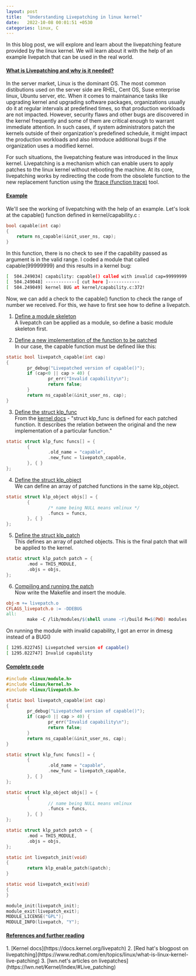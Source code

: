 ```yaml
---
layout: post
title:  "Understanding Livepatching in linux kernel"
date:   2022-10-08 00:01:51 +0530
categories: linux, C
---
```


In this blog post, we will explore and learn about the livepatching feature provided by the linux kernel. We will learn about it with the help of an example livepatch that can be used in the real world. 

#### <u>What is Livepatching and why is it needed?</u>
In the server market, Linux is the dominant OS. The most common distibutions used on the server side are RHEL, Cent OS, Suse enterprise linux, Ubuntu server, etc. When it comes to maintainance tasks like upgrading kernel and upgrading software packages, organizations usually do it at regular intervals at predefined times, so that production workloads are not impacted. However, security flaws and other bugs are discovered in the kernel frequently and some of them are critical enough to warrant immediate attention. In such cases, if system administrators patch the kernels outside of their organization's predefined schedule, it might impact the production workloads and also introduce additional bugs if the organization uses a modified kernel.

For such situations, the livepatching feature was introduced in the linux kernel. Livepatching is a mechanism which can enable users to apply patches to the linux kernel without rebooting the machine. At its core, livepatching works by redirecting the code from the obsolete function to the new replacement function using the [ftrace (function trace)](https://www.kernel.org/doc/Documentation/trace/ftrace.txt) tool.

#### <u>Example</u>
We'll see the working of livepatching with the help of an example. Let's look at the capable() function defined in kernel/capability.c :
```c
bool capable(int cap)
{
	return ns_capable(&init_user_ns, cap);
}
```
In this function, there is no check to see if the capability passed as argument is in the valid range. I coded a module that called capable(99999999) and this results in a kernel bug:
```bash
[  504.249034] capability: capable() called with invalid cap=99999999
[  504.249048] ------------[ cut here ]------------
[  504.249049] kernel BUG at kernel/capability.c:372!
```

Now, we can add a check to the capable() function to check the range of number we received. For this, we have to first see how to define a livepatch.

1. <u>Define a module skeleton</u> <br>
A livepatch can be applied as a module, so define a basic module skeleton first.

2. <u>Define a new implementation of the function to be patched</u> <br>
In our case, the capable function must be defined like this:
```c
static bool livepatch_capable(int cap)
{
        pr_debug("Livepatched version of capable()");
        if (cap<0 || cap > 40) {
                pr_err("Invalid capability\n");
                return false;
        }
        return ns_capable(&init_user_ns, cap);
}
```

3. <u>Define the struct klp_func</u> <br>
From the [kernel docs](https://docs.kernel.org/livepatch/livepatch.html) - "struct klp_func is defined for each patched function. It describes the relation between the original and the new implementation of a particular function."
```c
static struct klp_func funcs[] = {
        {
                .old_name = "capable",
                .new_func = livepatch_capable,
        }, { }
};
```

4. <u>Define the struct klp_object</u> <br>
We can define an array of patched functions in the same klp_object.
```c
static struct klp_object objs[] = {
        {
                /* name being NULL means vmlinux */
                .funcs = funcs,
        }, { }
};
```

5. <u>Define the struct klp_patch</u> <br>
This defines an array of patched objects. This is the final patch that will be applied to the kernel.
```c
static struct klp_patch patch = {
        .mod = THIS_MODULE,
        .objs = objs,
};
```

6. <u>Compiling and running the patch</u> <br>
Now write the Makefile and insert the module.
```Makefile
obj-m += livepatch.o
CFLAGS_livepatch.o := -DDEBUG
all:
        make -C /lib/modules/$(shell uname -r)/build M=$(PWD) modules
```
On running the module with invalid capability, I got an error in dmesg instead of a BUG()
```bash
[ 1295.822745] Livepatched version of capable()
[ 1295.822747] Invalid capability
```

#### <u>Complete code</u>
```c
#include <linux/module.h>
#include <linux/kernel.h>
#include <linux/livepatch.h>

static bool livepatch_capable(int cap)
{
        pr_debug("Livepatched version of capable()");
        if (cap<0 || cap > 40) {
                pr_err("Invalid capability\n");
                return false;
        }
        return ns_capable(&init_user_ns, cap);
}

static struct klp_func funcs[] = {
        {
                .old_name = "capable",
                .new_func = livepatch_capable,
        }, { }
};

static struct klp_object objs[] = {
        {
                // name being NULL means vmlinux 
                .funcs = funcs,
        }, { }
};

static struct klp_patch patch = {
        .mod = THIS_MODULE,
        .objs = objs,
};

static int livepatch_init(void)
{
        return klp_enable_patch(&patch);
}

static void livepatch_exit(void)
{
}

module_init(livepatch_init);
module_exit(livepatch_exit);
MODULE_LICENSE("GPL");
MODULE_INFO(livepatch, "Y");
```

<h4><b><u>References and further reading</u></b></h4>
1. [Kernel docs](https://docs.kernel.org/livepatch)
2. [Red hat's blogpost on livepatching](https://www.redhat.com/en/topics/linux/what-is-linux-kernel-live-patching)
3. [lwn.net's articles on livepatches](https://lwn.net/Kernel/Index/#Live_patching)

